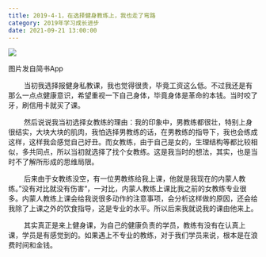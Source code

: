 ```yaml
---
title: 2019-4-1，在选择健身教练上，我也走了弯路
category: 2019年学习成长进步
date: 2021-09-21 13:00:00
---
```


![](http://upload-images.jianshu.io/upload_images/3910675-decb1de5a0848a0d.jpg?imageMogr2/auto-orient/strip%7CimageView2/2/w/1080/q/50)  

图片发自简书App

  

        当初我选择报健身私教课，我也觉得很贵，毕竟工资这么低。不过我还是有那么一点点健康意识，希望重视一下自己身体，毕竟身体是革命的本钱。当时咬了牙，刷信用卡就买了课。

        然后说说我当初选择女教练的理由：我的印象中，男教练都很壮，特别上身很结实，大块大块的肌肉，我怕选择男教练的话，在男教练的指导下，我也会练成这样，这样我会感觉自己好丑。而女教练，由于自己是女的，生理结构等都比较相似，多共同点，所以当初就选择了找个女教练。这是我当时的想法，其实，也是当时不了解所形成的思维局限。  

        后来由于女教练没空，有一位男教练给我上课，他就是我现在的内蒙人教练。”没有对比就没有伤害“，一对比，内蒙人教练上课比我之前的女教练专业很多。内蒙人教练上课会给我说很多动作的注意事项，会分析这样做的原因，还会给我除了上课之外的饮食指导，这是专业的水平。所以后来我就说我的课由他来上。  

        其实真正是来上健身课，为自己的健康负责的学员，教练有没有在认真上课，学员是有感觉到的。如果遇上不专业的教练，对于我们学员来说，根本是在浪费时间和金钱。